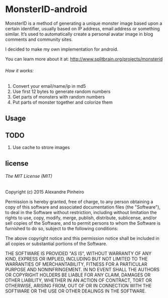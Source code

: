 
MonsterID-android
=================

MonsterID is a method of generating a unique monster image based upon a certain identifier, usually based on IP address, email address or something similar. It’s used to automatically create a personal avatar image in blog comments  and community sites.

I decided to make my own implementation for android. 

You can learn more about it at: http://www.splitbrain.org/projects/monsterid

###### How it works:

1. Convert your email/name/ip in md5
2. Use first 12 bytes to generate random numbers
3. Get parts of monsters with random numbers
4. Put parts of monster together and colorize them




Usage
----



TODO
----
1. Use cache to strore images

license
----
###### The MIT License (MIT)

Copyright (c) 2015 Alexandre Pinheiro

Permission is hereby granted, free of charge, to any person obtaining a copy
of this software and associated documentation files (the "Software"), to deal
in the Software without restriction, including without limitation the rights
to use, copy, modify, merge, publish, distribute, sublicense, and/or sell
copies of the Software, and to permit persons to whom the Software is
furnished to do so, subject to the following conditions:

The above copyright notice and this permission notice shall be included in
all copies or substantial portions of the Software.

THE SOFTWARE IS PROVIDED "AS IS", WITHOUT WARRANTY OF ANY KIND, EXPRESS OR
IMPLIED, INCLUDING BUT NOT LIMITED TO THE WARRANTIES OF MERCHANTABILITY,
FITNESS FOR A PARTICULAR PURPOSE AND NONINFRINGEMENT. IN NO EVENT SHALL THE
AUTHORS OR COPYRIGHT HOLDERS BE LIABLE FOR ANY CLAIM, DAMAGES OR OTHER
LIABILITY, WHETHER IN AN ACTION OF CONTRACT, TORT OR OTHERWISE, ARISING FROM,
OUT OF OR IN CONNECTION WITH THE SOFTWARE OR THE USE OR OTHER DEALINGS IN
THE SOFTWARE.


